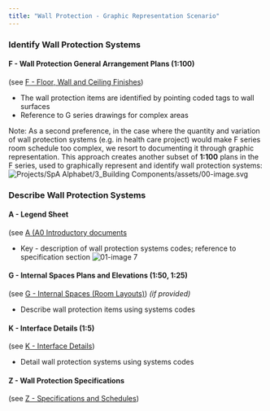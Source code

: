 ```yaml
---
title: "Wall Protection - Graphic Representation Scenario"
---
```

### Identify Wall Protection Systems

#### F - Wall Protection General Arrangement Plans (1:100)
(see [F - Floor, Wall and Ceiling Finishes](notes/1_Documentation%20Codex/1b_Alphabet/F%20-%20Floor,%20Wall%20and%20Ceiling%20Finishes.md))
- The wall protection items are identified by pointing coded tags to wall surfaces
- Reference to G series drawings for complex areas

Note: 
As a second preference, in the case where the quantity and variation of wall protection systems (e.g. in health care project) would make F series room schedule too complex, we resort to documenting it through graphic representation.
This approach creates another subset of **1:100** plans in the F series, used to
graphically represent and identify wall protection systems:
 ![Projects/SpA Alphabet/3_Building Components/assets/00-image.svg](Projects/SpA%20Alphabet/3_Building%20Components/assets/00-image.svg)

### Describe Wall Protection Systems

#### A - Legend Sheet
(see [A (A0 Introductory documents](notes/1_Documentation%20Codex/1b_Alphabet/A%20(A0%20Introductory%20documents.md))
- Key - description of wall protection systems codes; reference to specification section
![01-image 7](notes/1_Documentation%20Codex/1c_Building%20Components/assets/01-image%207.svg)

#### G - Internal Spaces Plans and Elevations (1:50, 1:25)
(see [G - Internal Spaces (Room Layouts)](notes/1_Documentation%20Codex/1b_Alphabet/G%20-%20Internal%20Spaces%20(Room%20Layouts).md))
_(if provided)_
- Describe wall protection items using systems codes

#### K - Interface Details (1:5)
(see [K - Interface Details](notes/1_Documentation%20Codex/1b_Alphabet/K%20-%20Interface%20Details.md))
- Detail wall protection systems using systems codes

#### Z - Wall Protection Specifications
(see [Z - Specifications and Schedules](notes/1_Documentation%20Codex/1b_Alphabet/Z%20-%20Specifications%20and%20Schedules.md))
